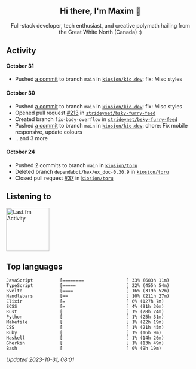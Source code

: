 <!-- deno-fmt-ignore-file -->
<div align="center">
  <h2>Hi there, I'm Maxim 👋</h2>
  <p>Full-stack developer, tech enthusiast, and creative polymath hailing from the Great White North (Canada) :)</p>
</div>


## Activity


#### October 31
* Pushed [a commit](https://github.com/kiosion/kio.dev/commit/6246e13fcc7225bb7a5e4ffbf704dc9b204fd998) to branch `main` in [`kiosion/kio.dev`](https://github.com/kiosion/kio.dev): fix: Misc styles

#### October 30
* Pushed [a commit](https://github.com/kiosion/kio.dev/commit/14a0c869e0f3ff924e4f5e3ff7cc99da0e54f9ea) to branch `main` in [`kiosion/kio.dev`](https://github.com/kiosion/kio.dev): fix: Misc styles
* Opened pull request [#213](https://github.com/strideynet/bsky\-furry\-feed/pull/213) in [`strideynet/bsky-furry-feed`](https://github.com/strideynet/bsky\-furry\-feed)
* Created branch `fix-body-overflow` in [`strideynet/bsky-furry-feed`](https://github.com/strideynet/bsky\-furry\-feed)
* Pushed [a commit](https://github.com/kiosion/kio.dev/commit/49bce4a00d63e55c2a8e741315765aad29f9db56) to branch `main` in [`kiosion/kio.dev`](https://github.com/kiosion/kio.dev): chore: Fix mobile responsive, update colours
* ...and 3 more

#### October 24
* Pushed 2 commits to branch `main` in [`kiosion/toru`](https://github.com/kiosion/toru)
* Deleted branch `dependabot/hex/ex_doc-0.30.9` in [`kiosion/toru`](https://github.com/kiosion/toru)
* Closed pull request [#37](https://github.com/kiosion/toru/pull/37) in [`kiosion/toru`](https://github.com/kiosion/toru)


## Listening to


<a href="https://github.com/kiosion/toru">
  <picture>
    <source media="(prefers-color-scheme: dark)" srcset="https://toru.kio.dev/api/v1/kiosion?blur&border_width=0&border_radius=26&theme=nord">
    <source media="(prefers-color-scheme: light)" srcset="https://toru.kio.dev/api/v1/kiosion?blur&border_width=0&border_radius=26&theme=light">
    <img alt="Last.fm Activity" src="https://toru.kio.dev/api/v1/kiosion?blur&border_width=0&border_radius=26" height="115" />
  </picture>
</a>


## Top languages

```
JavaScript          [========                ] 33% (683h 11m)
TypeScript          [=====                   ] 22% (455h 54m)
Svelte              [====                    ] 16% (319h 52m)
Handlebars          [==                      ] 10% (211h 27m)
Elixir              [=                       ] 6% (127h 7m)
SCSS                [=                       ] 4% (91h 30m)
Rust                [                        ] 1% (28h 24m)
Python              [                        ] 1% (25h 31m)
Makefile            [                        ] 1% (22h 19m)
CSS                 [                        ] 1% (21h 45m)
Ruby                [                        ] 1% (16h 9m)
Haskell             [                        ] 1% (14h 26m)
Gherkin             [                        ] 1% (13h 49m)
Bash                [                        ] 0% (9h 19m)
```

_Updated 2023-10-31, 08:01_
